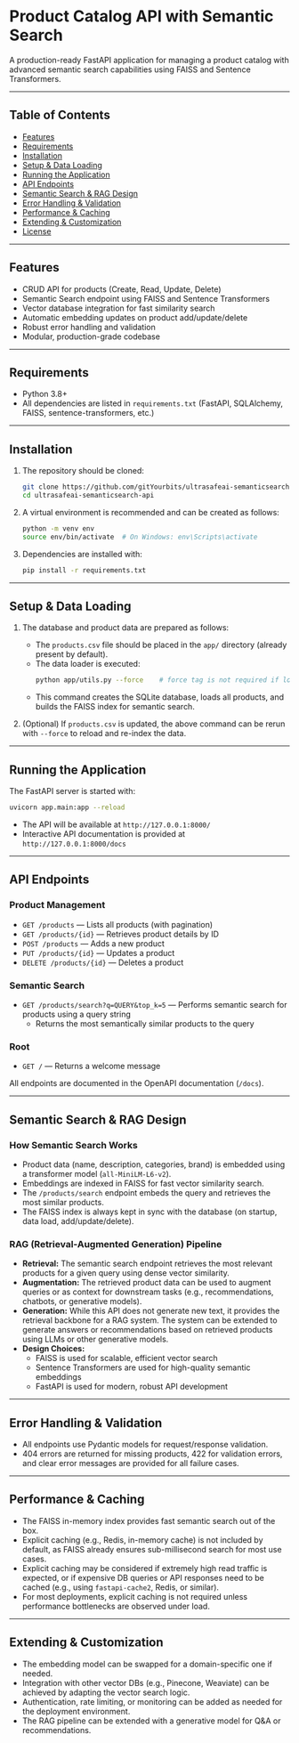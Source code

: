 # Product Catalog API with Semantic Search

A production-ready FastAPI application for managing a product catalog with advanced semantic search capabilities using FAISS and Sentence Transformers.

---

## Table of Contents
- [Features](#features)
- [Requirements](#requirements)
- [Installation](#installation)
- [Setup & Data Loading](#setup--data-loading)
- [Running the Application](#running-the-application)
- [API Endpoints](#api-endpoints)
- [Semantic Search & RAG Design](#semantic-search--rag-design)
- [Error Handling & Validation](#error-handling--validation)
- [Performance & Caching](#performance--caching)
- [Extending & Customization](#extending--customization)
- [License](#license)

---

## Features
- CRUD API for products (Create, Read, Update, Delete)
- Semantic Search endpoint using FAISS and Sentence Transformers
- Vector database integration for fast similarity search
- Automatic embedding updates on product add/update/delete
- Robust error handling and validation
- Modular, production-grade codebase

---

## Requirements
- Python 3.8+
- All dependencies are listed in `requirements.txt` (FastAPI, SQLAlchemy, FAISS, sentence-transformers, etc.)

---

## Installation
1. The repository should be cloned:
   ```bash
   git clone https://github.com/gitYourbits/ultrasafeai-semanticsearch-api.git
   cd ultrasafeai-semanticsearch-api
   ```
2. A virtual environment is recommended and can be created as follows:
   ```bash
   python -m venv env
   source env/bin/activate  # On Windows: env\Scripts\activate
   ```
3. Dependencies are installed with:
   ```bash
   pip install -r requirements.txt
   ```

---

## Setup & Data Loading
1. The database and product data are prepared as follows:
   - The `products.csv` file should be placed in the `app/` directory (already present by default).
   - The data loader is executed:
     ```bash
     python app/utils.py --force    # force tag is not required if loading the data for first time
     ```
   - This command creates the SQLite database, loads all products, and builds the FAISS index for semantic search.

2. (Optional) If `products.csv` is updated, the above command can be rerun with `--force` to reload and re-index the data.

---

## Running the Application
The FastAPI server is started with:
```bash
uvicorn app.main:app --reload
```
- The API will be available at `http://127.0.0.1:8000/`
- Interactive API documentation is provided at `http://127.0.0.1:8000/docs`

---

## API Endpoints

### Product Management
- `GET /products` — Lists all products (with pagination)
- `GET /products/{id}` — Retrieves product details by ID
- `POST /products` — Adds a new product
- `PUT /products/{id}` — Updates a product
- `DELETE /products/{id}` — Deletes a product

### Semantic Search
- `GET /products/search?q=QUERY&top_k=5` — Performs semantic search for products using a query string
  - Returns the most semantically similar products to the query

### Root
- `GET /` — Returns a welcome message

All endpoints are documented in the OpenAPI documentation (`/docs`).

---

## Semantic Search & RAG Design

### How Semantic Search Works
- Product data (name, description, categories, brand) is embedded using a transformer model (`all-MiniLM-L6-v2`).
- Embeddings are indexed in FAISS for fast vector similarity search.
- The `/products/search` endpoint embeds the query and retrieves the most similar products.
- The FAISS index is always kept in sync with the database (on startup, data load, add/update/delete).

### RAG (Retrieval-Augmented Generation) Pipeline
- **Retrieval:** The semantic search endpoint retrieves the most relevant products for a given query using dense vector similarity.
- **Augmentation:** The retrieved product data can be used to augment queries or as context for downstream tasks (e.g., recommendations, chatbots, or generative models).
- **Generation:** While this API does not generate new text, it provides the retrieval backbone for a RAG system. The system can be extended to generate answers or recommendations based on retrieved products using LLMs or other generative models.
- **Design Choices:**
  - FAISS is used for scalable, efficient vector search
  - Sentence Transformers are used for high-quality semantic embeddings
  - FastAPI is used for modern, robust API development

---

## Error Handling & Validation
- All endpoints use Pydantic models for request/response validation.
- 404 errors are returned for missing products, 422 for validation errors, and clear error messages are provided for all failure cases.

---

## Performance & Caching
- The FAISS in-memory index provides fast semantic search out of the box.
- Explicit caching (e.g., Redis, in-memory cache) is not included by default, as FAISS already ensures sub-millisecond search for most use cases.
- Explicit caching may be considered if extremely high read traffic is expected, or if expensive DB queries or API responses need to be cached (e.g., using `fastapi-cache2`, Redis, or similar).
- For most deployments, explicit caching is not required unless performance bottlenecks are observed under load.

---

## Extending & Customization
- The embedding model can be swapped for a domain-specific one if needed.
- Integration with other vector DBs (e.g., Pinecone, Weaviate) can be achieved by adapting the vector search logic.
- Authentication, rate limiting, or monitoring can be added as needed for the deployment environment.
- The RAG pipeline can be extended with a generative model for Q&A or recommendations.

